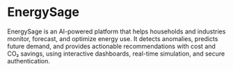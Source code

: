 # EnergySage
EnergySage is an AI-powered platform that helps households and industries monitor, forecast, and optimize energy use. It detects anomalies, predicts future demand, and provides actionable recommendations with cost and CO₂ savings, using interactive dashboards, real-time simulation, and secure authentication.
